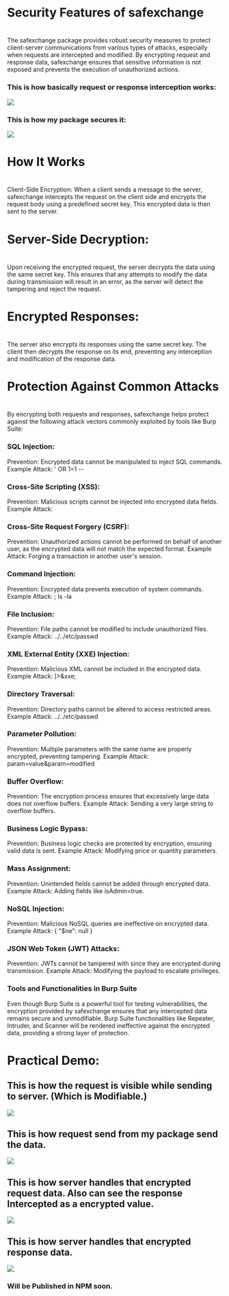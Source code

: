 ### <h1>Security Features of safexchange<h1>
The safexchange package provides robust security measures to protect client-server communications from various types of attacks, especially when requests are intercepted and modified. By encrypting request and response data, safexchange ensures that sensitive information is not exposed and prevents the execution of unauthorized actions.

### This is how basically request or response interception works:
<img src='./demo/Screenshot 2024-08-22 212448.png' />

### This is how my package secures it:
<img src='./demo/Screenshot 2024-08-22 212256.png' />

### <h1>How It Works<h1>
Client-Side Encryption:
When a client sends a message to the server, safexchange intercepts the request on the client side and encrypts the request body using a predefined secret key. This encrypted data is then sent to the server.

### <h1>Server-Side Decryption:<h1>
Upon receiving the encrypted request, the server decrypts the data using the same secret key. This ensures that any attempts to modify the data during transmission will result in an error, as the server will detect the tampering and reject the request.

### <h1>Encrypted Responses:<h1>
The server also encrypts its responses using the same secret key. The client then decrypts the response on its end, preventing any interception and modification of the response data.

### <h1>Protection Against Common Attacks<h1>
By encrypting both requests and responses, safexchange helps protect against the following attack vectors commonly exploited by tools like Burp Suite:


### <h3>SQL Injection:</h3>
Prevention: Encrypted data cannot be manipulated to inject SQL commands.
Example Attack: ' OR 1=1 --

### <h3>Cross-Site Scripting (XSS):</h3>
Prevention: Malicious scripts cannot be injected into encrypted data fields.
Example Attack: <script>alert('XSS')</script>

### <h3>Cross-Site Request Forgery (CSRF):</h3>
Prevention: Unauthorized actions cannot be performed on behalf of another user, as the encrypted data will not match the expected format.
Example Attack: Forging a transaction in another user's session.

### <h3>Command Injection:</h3>
Prevention: Encrypted data prevents execution of system commands.
Example Attack: ; ls -la

### <h3>File Inclusion:</h3>
Prevention: File paths cannot be modified to include unauthorized files.
Example Attack: ../../etc/passwd

### <h3>XML External Entity (XXE) Injection:</h3>
Prevention: Malicious XML cannot be included in the encrypted data.
Example Attack: <!DOCTYPE foo [ <!ENTITY xxe SYSTEM "file:///etc/passwd"> ]><foo>&xxe;</foo>

### <h3>Directory Traversal:</h3>
Prevention: Directory paths cannot be altered to access restricted areas.
Example Attack: ../../etc/passwd

### <h3>Parameter Pollution:</h3>
Prevention: Multiple parameters with the same name are properly encrypted, preventing tampering.
Example Attack: param=value&param=modified

### <h3>Buffer Overflow:</h3>
Prevention: The encryption process ensures that excessively large data does not overflow buffers.
Example Attack: Sending a very large string to overflow buffers.

### <h3>Business Logic Bypass:</h3>
Prevention: Business logic checks are protected by encryption, ensuring valid data is sent.
Example Attack: Modifying price or quantity parameters.

### <h3>Mass Assignment:</h3>
Prevention: Unintended fields cannot be added through encrypted data.
Example Attack: Adding fields like isAdmin=true.

### <h3>NoSQL Injection:</h3>
Prevention: Malicious NoSQL queries are ineffective on encrypted data.
Example Attack: { "$ne": null }

### <h3>JSON Web Token (JWT) Attacks:</h3>
Prevention: JWTs cannot be tampered with since they are encrypted during transmission.
Example Attack: Modifying the payload to escalate privileges.

### Tools and Functionalities in Burp Suite
Even though Burp Suite is a powerful tool for testing vulnerabilities, the encryption provided by safexchange ensures that any intercepted data remains secure and unmodifiable. Burp Suite functionalities like Repeater, Intruder, and Scanner will be rendered ineffective against the encrypted data, providing a strong layer of protection.

### <h1>Practical Demo: </h1>

<h2>This is how the request is visible while sending to server. (Which is Modifiable.)</h2>
<img src='./demo/Screenshot (266).png' />

<h2>This is how request send from my package send the data.</h2>
<img src='./demo/Screenshot (269).png' />

<h2>This is how server handles that encrypted request data. Also can see the response Intercepted as a encrypted value.</h2>
<img src='./demo/Screenshot (270).png' />

<h2>This is how server handles that encrypted response data.</h2>
<img src='./demo/Screenshot (272).png' />

### Will be Published in NPM soon.